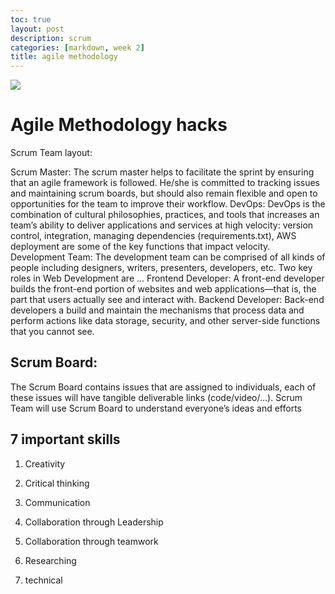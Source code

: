 ```yaml
---
toc: true
layout: post
description: scrum
categories: [markdown, week 2]
title: agile methodology
---
```


![]({{site.baseurl}}/images/agdiagram.png)

# Agile Methodology hacks

Scrum Team layout:

Scrum Master: The scrum master helps to facilitate the sprint by ensuring that an agile framework is followed. He/she is committed to tracking issues and maintaining scrum boards, but should also remain flexible and open to opportunities for the team to improve their workflow.
DevOps: DevOps is the combination of cultural philosophies, practices, and tools that increases an team’s ability to deliver applications and services at high velocity: version control, integration, managing dependencies (requirements.txt), AWS deployment are some of the key functions that impact velocity.
Development Team: The development team can be comprised of all kinds of people including designers, writers, presenters, developers, etc. Two key roles in Web Development are …
Frontend Developer: A front-end developer builds the front-end portion of websites and web applications—that is, the part that users actually see and interact with.
Backend Developer: Back-end developers a build and maintain the mechanisms that process data and perform actions like data storage, security, and other server-side functions that you cannot see.

## Scrum Board:
The Scrum Board contains issues that are assigned to individuals, each of these issues will have tangible deliverable links (code/video/…). Scrum Team will use Scrum Board to understand everyone’s ideas and efforts

## 7 important skills

1. Creativity

2. Critical thinking

3. Communication

4. Collaboration through Leadership

5. Collaboration through teamwork

6. Researching

7. technical